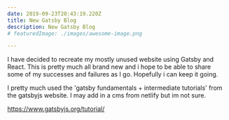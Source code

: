 ```yaml
---
date: 2019-09-23T20:43:19.220Z
title: New Gatsby Blog
description: New Gatsby Blog
# featuredImage: ./images/awesome-image.png

---
```


I have decided to recreate my mostly unused website using Gatsby and React. This is pretty much all brand new and i hope to be able to share some of my successes and failures as I go. Hopefully i can keep it going.

I pretty much used the 'gatsby fundamentals + intermediate tutorials'  from the gatsbyjs website. I may add in a cms from netlify but im not sure.

https://www.gatsbyjs.org/tutorial/

<!-- Below is just a screenshot of where I started since its going to be a WIP. (image wasnt ) -->

<!-- ![](./images/baseline.png ) -->